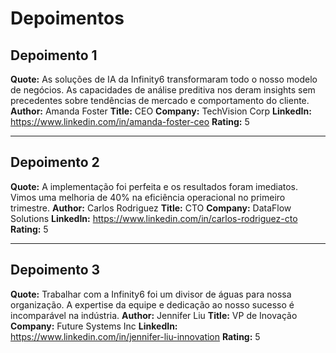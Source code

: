 # Depoimentos

## Depoimento 1
**Quote:** As soluções de IA da Infinity6 transformaram todo o nosso modelo de negócios. As capacidades de análise preditiva nos deram insights sem precedentes sobre tendências de mercado e comportamento do cliente.
**Author:** Amanda Foster
**Title:** CEO
**Company:** TechVision Corp
**LinkedIn:** https://www.linkedin.com/in/amanda-foster-ceo
**Rating:** 5

---

## Depoimento 2
**Quote:** A implementação foi perfeita e os resultados foram imediatos. Vimos uma melhoria de 40% na eficiência operacional no primeiro trimestre.
**Author:** Carlos Rodriguez
**Title:** CTO
**Company:** DataFlow Solutions
**LinkedIn:** https://www.linkedin.com/in/carlos-rodriguez-cto
**Rating:** 5

---

## Depoimento 3
**Quote:** Trabalhar com a Infinity6 foi um divisor de águas para nossa organização. A expertise da equipe e dedicação ao nosso sucesso é incomparável na indústria.
**Author:** Jennifer Liu
**Title:** VP de Inovação
**Company:** Future Systems Inc
**LinkedIn:** https://www.linkedin.com/in/jennifer-liu-innovation
**Rating:** 5